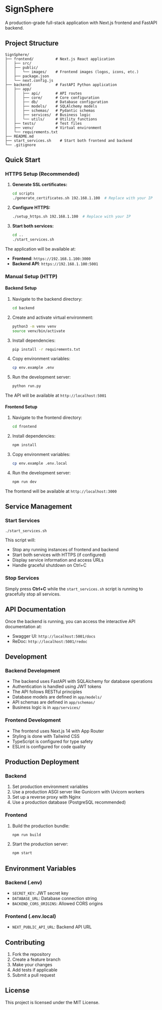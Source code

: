 # SignSphere

A production-grade full-stack application with Next.js frontend and FastAPI backend.

## Project Structure

```
SignSphere/
├── frontend/          # Next.js React application
│   ├── src/
│   ├── public/
│   │   └── images/    # Frontend images (logos, icons, etc.)
│   ├── package.json
│   └── next.config.js
├── backend/           # FastAPI Python application
│   ├── app/
│   │   ├── api/       # API routes
│   │   ├── core/      # Core configuration
│   │   ├── db/        # Database configuration
│   │   ├── models/    # SQLAlchemy models
│   │   ├── schemas/   # Pydantic schemas
│   │   ├── services/  # Business logic
│   │   └── utils/     # Utility functions
│   ├── tests/         # Test files
│   ├── venv/          # Virtual environment
│   └── requirements.txt
├── README.md
├── start_services.sh    # Start both frontend and backend
└── .gitignore
```

## Quick Start

### HTTPS Setup (Recommended)

1. **Generate SSL certificates:**
   ```bash
   cd scripts
   ./generate_certificates.sh 192.168.1.100  # Replace with your IP
   ```

2. **Configure HTTPS:**
   ```bash
   ./setup_https.sh 192.168.1.100  # Replace with your IP
   ```

3. **Start both services:**
   ```bash
   cd ..
   ./start_services.sh
   ```

The application will be available at:
- **Frontend**: `https://192.168.1.100:3000`
- **Backend API**: `https://192.168.1.100:5001`

### Manual Setup (HTTP)

#### Backend Setup

1. Navigate to the backend directory:
   ```bash
   cd backend
   ```

2. Create and activate virtual environment:
   ```bash
   python3 -m venv venv
   source venv/bin/activate
   ```

3. Install dependencies:
   ```bash
   pip install -r requirements.txt
   ```

4. Copy environment variables:
   ```bash
   cp env.example .env
   ```

5. Run the development server:
   ```bash
   python run.py
   ```

The API will be available at `http://localhost:5001`

#### Frontend Setup

1. Navigate to the frontend directory:
   ```bash
   cd frontend
   ```

2. Install dependencies:
   ```bash
   npm install
   ```

3. Copy environment variables:
   ```bash
   cp env.example .env.local
   ```

4. Run the development server:
   ```bash
   npm run dev
   ```

The frontend will be available at `http://localhost:3000`

## Service Management

### Start Services
```bash
./start_services.sh
```
This script will:
- Stop any running instances of frontend and backend
- Start both services with HTTPS (if configured)
- Display service information and access URLs
- Handle graceful shutdown on Ctrl+C

### Stop Services
Simply press **Ctrl+C** while the `start_services.sh` script is running to gracefully stop all services.

## API Documentation

Once the backend is running, you can access the interactive API documentation at:
- Swagger UI: `http://localhost:5001/docs`
- ReDoc: `http://localhost:5001/redoc`

## Development

### Backend Development

- The backend uses FastAPI with SQLAlchemy for database operations
- Authentication is handled using JWT tokens
- The API follows RESTful principles
- Database models are defined in `app/models/`
- API schemas are defined in `app/schemas/`
- Business logic is in `app/services/`

### Frontend Development

- The frontend uses Next.js 14 with App Router
- Styling is done with Tailwind CSS
- TypeScript is configured for type safety
- ESLint is configured for code quality

## Production Deployment

### Backend

1. Set production environment variables
2. Use a production ASGI server like Gunicorn with Uvicorn workers
3. Set up a reverse proxy with Nginx
4. Use a production database (PostgreSQL recommended)

### Frontend

1. Build the production bundle:
   ```bash
   npm run build
   ```

2. Start the production server:
   ```bash
   npm start
   ```

## Environment Variables

### Backend (.env)

- `SECRET_KEY`: JWT secret key
- `DATABASE_URL`: Database connection string
- `BACKEND_CORS_ORIGINS`: Allowed CORS origins

### Frontend (.env.local)

- `NEXT_PUBLIC_API_URL`: Backend API URL

## Contributing

1. Fork the repository
2. Create a feature branch
3. Make your changes
4. Add tests if applicable
5. Submit a pull request

## License

This project is licensed under the MIT License.
